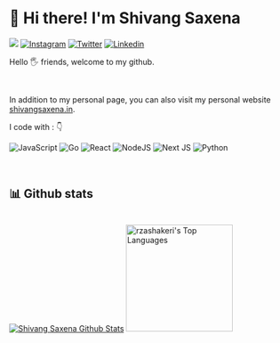 # 👋 Hi there! I'm Shivang Saxena

<div align="left">

 ![](https://komarev.com/ghpvc/?username=saxenashivang&label=PROFILE+VIEWS&style=for-the-badge&color=brightgreen)
[![Instagram](https://img.shields.io/badge/saxenashivang-%23E4405F.svg?style=for-the-badge&logo=Instagram&logoColor=white)](https://www.instagram.com/__namors__/)
[![Twitter](https://img.shields.io/badge/saxenashivang-%231DA1F2.svg?style=for-the-badge&logo=Twitter&logoColor=white)](https://twitter.com/shivang5198/)
[![Linkedin](https://img.shields.io/badge/saxenashivang-%231DA1F2.svg?style=for-the-badge&logo=Linkedin&logoColor=white)](https://www.linkedin.com/in/shivang-saxena//)

 
</div>  
<p align="justify"> 
Hello 🖐️ friends, welcome to my github.

&nbsp;

In addition to my personal page, you can also visit my personal website <a href="https://www.shivangsaxena.in/">shivangsaxena.in</a>.
</p>


<p align="left">
I code with :  👇

![JavaScript](https://img.shields.io/badge/javascript-%23323330.svg?style=for-the-badge&logo=javascript&logoColor=%23F7DF1E)
![Go](https://img.shields.io/badge/go-%2300ADD8.svg?style=for-the-badge&logo=go&logoColor=white)
  ![React](https://img.shields.io/badge/react-%2320232a.svg?style=for-the-badge&logo=react&logoColor=%2361DAFB)
  ![NodeJS](https://img.shields.io/badge/node.js-6DA55F?style=for-the-badge&logo=node.js&logoColor=white)
  ![Next JS](https://img.shields.io/badge/Next-black?style=for-the-badge&logo=next.js&logoColor=white)
  ![Python](https://img.shields.io/badge/python-3670A0?style=for-the-badge&logo=python&logoColor=ffdd54)
  
</p>

&nbsp;
&nbsp;
## 📊 Github stats
  <br/>
    <a href="https://github.com/anuraghazra/github-readme-stats"><img alt="Shivang Saxena Github Stats" src="https://github-readme-stats.vercel.app/api/?username=saxenashivang&show_icons=true&count_private=true&theme=default&hide_border=true&bg_color=fff&title_color=00E676&icon_color=00E676%22%20height=%22192px"/></a>
  <a href="https://github.com/anuraghazra/github-readme-stats"><img alt="rzashakeri's Top Languages" src="https://github-readme-stats.vercel.app/api/top-langs/?username=saxenashivang&langs_count=8&layout=compact&theme=default&hide_border=true&bg_color=fff&title_color=000&icon_color=000" height="192px"/></a>
  <br/>
